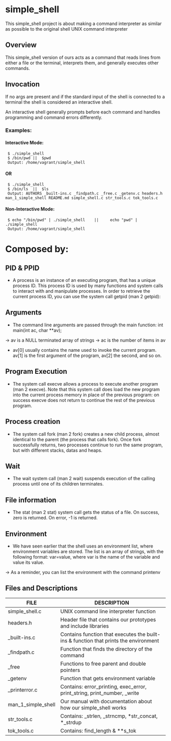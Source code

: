 # simple_shell
This simple_shell project is about making a command interpreter as similar as possible to the original shell UNIX command interpreter
## Overview
This simple_shell version of ours acts as a command that reads lines from either a file or the terminal, interprets them, and generally executes other commands.
## Invocation
If no args are present and if the standard input of the shell is connected to a terminal the shell is considered an interactive shell.

An interactive shell generally prompts before each command and handles programming and command errors differently.

### Examples:
#### Interactive Mode:
     $ ./simple_shell
     $ /bin/pwd ||  $pwd
     Output: /home/vagrant/simple_shell
#### OR
     $ ./simple_shell
     $ /bin/ls  ||  $ls
     Output: AUTHORS _built-ins.c _findpath.c _free.c _getenv.c headers.h man_1_simple_shell README.md simple_shell.c str_tools.c tok_tools.c

#### Non-Interactive Mode:
     $ echo "/bin/pwd" | ./simple_shell    ||     echo "pwd" | ./simple_shell
     Output: /home/vagrant/simple_shell

# Composed by:
## PID & PPID
- A process is an instance of an executing program, that has a unique process ID. This process ID is used by many functions and system calls to interact with and manipulate processes. In order to retrieve the current process ID, you can use the system call getpid (man 2 getpid):

## Arguments
- The command line arguments are passed through the main function: int main(int ac, char **av);

&rarr; av is a NULL terminated array of strings
&rarr; ac is the number of items in av
- av[0] usually contains the name used to invoke the current program. av[1] is the first argument of the program, av[2] the second, and so on.

## Program Execution
- The system call execve allows a process to execute another program (man 2 execve). Note that this system call does load the new program into the current process memory in place of the previous program: on success execve does not return to continue the rest of the previous program.

## Process creation
- The system call fork (man 2 fork) creates a new child process, almost identical to the parent (the process that calls fork). Once fork successfully returns, two processes continue to run the same program, but with different stacks, datas and heaps.

## Wait
- The wait system call (man 2 wait) suspends execution of the calling process until one of its children terminates.

## File information
- The stat (man 2 stat) system call gets the status of a file. On success, zero is returned. On error, -1 is returned.

## Environment
- We have seen earlier that the shell uses an environment list, where environment variables are stored. The list is an array of strings, with the following format: var=value, where var is the name of the variable and value its value.

&rarr; As a reminder, you can list the environment with the command printenv

## Files and Descriptions
|  FILE  |  DESCRIPTION  |
| ------------- | ------------- |
| simple_shell.c | UNIX command line interpreter function |
| headers.h | Header file that contains our prototypes and include libraries |
| _built-ins.c  |  Contains function that executes the built-ins & function that prints the environment |
| _findpath.c | Function that finds the directory of the command |
| _free | Functions to free parent and double pointers |
|  _getenv | Function that gets environment variable |
| _printerror.c | Contains: error_printing, exec_error, print_string, print_number, _write |
| man_1_simple_shell | Our manual with documentation about how our simple_shell works |
| str_tools.c | Contains: _strlen, _strncmp, *str_concat, *_strdup |
| tok_tools.c |  Contains: find_length & **s_tok |
